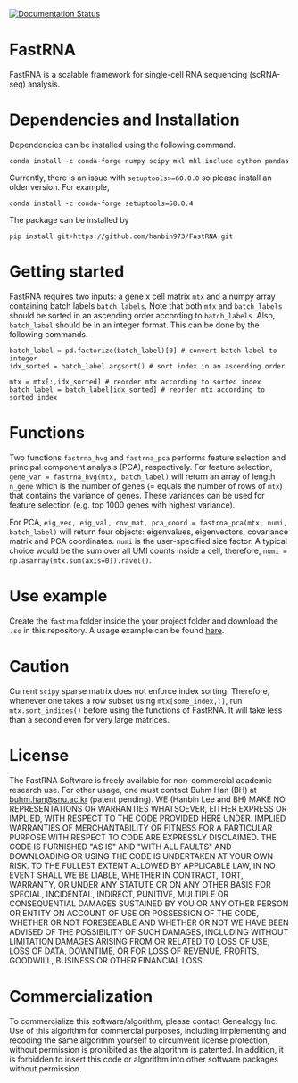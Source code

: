 [![Documentation Status](https://readthedocs.org/projects/fastrna/badge/?version=latest)](https://fastrna.readthedocs.io/en/latest/?badge=latest)

# FastRNA
FastRNA is a scalable framework for single-cell RNA sequencing (scRNA-seq) analysis.

# Dependencies and Installation
Dependencies can be installed using the following command.

```
conda install -c conda-forge numpy scipy mkl mkl-include cython pandas
```

Currently, there is an issue with `setuptools>=60.0.0` so please install an older version.
For example,

```
conda install -c conda-forge setuptools=58.0.4
```

The package can be installed by
```
pip install git+https://github.com/hanbin973/FastRNA.git
```

# Getting started
FastRNA requires two inputs: a gene x cell matrix `mtx` and a numpy array containing batch labels `batch_labels`.
Note that both `mtx` and `batch_labels` should be sorted in an ascending order according to `batch_labels`.
Also, `batch_label` should be in an integer format.
This can be done by the following commands.

```
batch_label = pd.factorize(batch_label)[0] # convert batch label to integer
idx_sorted = batch_label.argsort() # sort index in an ascending order

mtx = mtx[:,idx_sorted] # reorder mtx according to sorted index
batch_label = batch_label[idx_sorted] # reorder mtx according to sorted index
```

# Functions
Two functions `fastrna_hvg` and `fastrna_pca` performs feature selection and principal component analysis (PCA), respectively.
For feature selection,
	```
		gene_var = fastrna_hvg(mtx, batch_label)
	```
will return an array of length `n_gene` which is the number of genes (= equals the number of rows of `mtx`) that contains the variance of genes.
These variances can be used for feature selection (e.g. top 1000 genes with highest variance).

For PCA,
	```
		eig_vec, eig_val, cov_mat, pca_coord = fastrna_pca(mtx, numi, batch_label)
	```
will return four objects: eigenvalues, eigenvectors, covariance matrix and PCA coordinates.
`numi` is the user-specified size factor.
A typical choice would be the sum over all UMI counts inside a cell, therefore, `numi = np.asarray(mtx.sum(axis=0)).ravel()`.

# Use example 
Create the `fastrna` folder inside the your project folder and download the `.so` in this repository.
A usage example can be found [here](https://github.com/hanbin973/FastRNA_paper).

# Caution
Current `scipy` sparse matrix does not enforce index sorting.
Therefore, whenever one takes a row subset using `mtx[some_index,:]`, run
	```
	mtx.sort_indices()
	```
before using the functions of FastRNA.
It will take less than a second even for very large matrices.

# License
The FastRNA Software is freely available for non-commercial academic research use. For other usage, one must contact Buhm Han (BH) at buhm.han@snu.ac.kr (patent pending). WE (Hanbin Lee and BH) MAKE NO REPRESENTATIONS OR WARRANTIES WHATSOEVER, EITHER EXPRESS OR IMPLIED, WITH RESPECT TO THE CODE PROVIDED HERE UNDER. IMPLIED WARRANTIES OF MERCHANTABILITY OR FITNESS FOR A PARTICULAR PURPOSE WITH RESPECT TO CODE ARE EXPRESSLY DISCLAIMED. THE CODE IS FURNISHED "AS IS" AND "WITH ALL FAULTS" AND DOWNLOADING OR USING THE CODE IS UNDERTAKEN AT YOUR OWN RISK. TO THE FULLEST EXTENT ALLOWED BY APPLICABLE LAW, IN NO EVENT SHALL WE BE LIABLE, WHETHER IN CONTRACT, TORT, WARRANTY, OR UNDER ANY STATUTE OR ON ANY OTHER BASIS FOR SPECIAL, INCIDENTAL, INDIRECT, PUNITIVE, MULTIPLE OR CONSEQUENTIAL DAMAGES SUSTAINED BY YOU OR ANY OTHER PERSON OR ENTITY ON ACCOUNT OF USE OR POSSESSION OF THE CODE, WHETHER OR NOT FORESEEABLE AND WHETHER OR NOT WE HAVE BEEN ADVISED OF THE POSSIBILITY OF SUCH DAMAGES, INCLUDING WITHOUT LIMITATION DAMAGES ARISING FROM OR RELATED TO LOSS OF USE, LOSS OF DATA, DOWNTIME, OR FOR LOSS OF REVENUE, PROFITS, GOODWILL, BUSINESS OR OTHER FINANCIAL LOSS.

# Commercialization
To commercialize this software/algorithm, please contact Genealogy Inc. Use of this algorithm for commercial purposes, including implementing and recoding the same algorithm yourself to circumvent license protection, without permission is prohibited as the algorithm is patented. In addition, it is forbidden to insert this code or algorithm into other software packages without permission.

